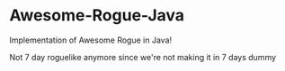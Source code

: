 Awesome-Rogue-Java
==================

Implementation of Awesome Rogue in Java!

Not 7 day roguelike anymore since we're not making it in 7 days dummy
